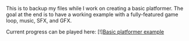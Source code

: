 This is to backup my files while I work on creating a basic platformer.
The goal at the end is to have a working example with a fully-featured game loop, music, SFX, and GFX.


Current progress can be played here:
[!][Basic platformer example](https://lukeeingram.com/godot-example/)